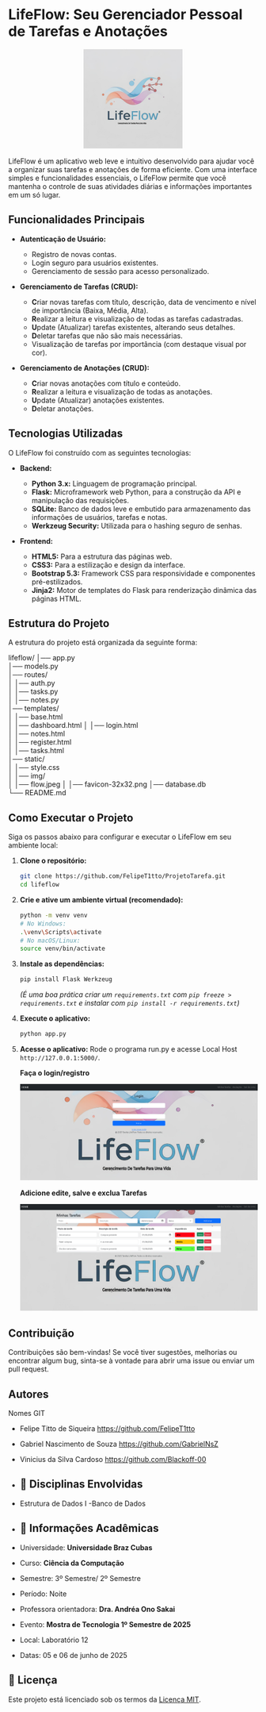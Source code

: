 # LifeFlow: Seu Gerenciador Pessoal de Tarefas e Anotações

<p align="center">
  <img src="./static/img/flow.jpeg" alt="Logo do LifeFlow" width="200"/>
</p>

LifeFlow é um aplicativo web leve e intuitivo desenvolvido para ajudar você a organizar suas tarefas e anotações de forma eficiente.
Com uma interface simples e funcionalidades essenciais, o LifeFlow permite que você mantenha o controle de suas atividades diárias e
informações importantes em um só lugar.

## Funcionalidades Principais

* **Autenticação de Usuário:**
    * Registro de novas contas.
    * Login seguro para usuários existentes.
    * Gerenciamento de sessão para acesso personalizado.

* **Gerenciamento de Tarefas (CRUD):**
    * **C**riar novas tarefas com título, descrição, data de vencimento e nível de importância (Baixa, Média, Alta).
    * **R**ealizar a leitura e visualização de todas as tarefas cadastradas.
    * **U**pdate (Atualizar) tarefas existentes, alterando seus detalhes.
    * **D**eletar tarefas que não são mais necessárias.
    * Visualização de tarefas por importância (com destaque visual por cor).

* **Gerenciamento de Anotações (CRUD):**
    * **C**riar novas anotações com título e conteúdo.
    * **R**ealizar a leitura e visualização de todas as anotações.
    * **U**pdate (Atualizar) anotações existentes.
    * **D**eletar anotações.

## Tecnologias Utilizadas

O LifeFlow foi construído com as seguintes tecnologias:

* **Backend:**
    * **Python 3.x:** Linguagem de programação principal.
    * **Flask:** Microframework web Python, para a construção da API e manipulação das requisições.
    * **SQLite:** Banco de dados leve e embutido para armazenamento das informações de usuários, tarefas e notas.
    * **Werkzeug Security:** Utilizada para o hashing seguro de senhas.

* **Frontend:**
    * **HTML5:** Para a estrutura das páginas web.
    * **CSS3:** Para a estilização e design da interface.
    * **Bootstrap 5.3:** Framework CSS para responsividade e componentes pré-estilizados.
    * **Jinja2:** Motor de templates do Flask para renderização dinâmica das páginas HTML.

## Estrutura do Projeto
A estrutura do projeto está organizada da seguinte forma:

lifeflow/
│── app.py            
│── models.py         
│── routes/          
│   │── auth.py       
│   │── tasks.py       
│   │── notes.py       
│── templates/         
│   │── base.html      
│   │── dashboard.html 
│   │── login.html     
│   │── notes.html     
│   │── register.html  
│   │── tasks.html     
│── static/            
│   │── style.css      
│   │── img/           
│       │── flow.jpeg
│       │── favicon-32x32.png
│── database.db       
└── README.md          

## Como Executar o Projeto

Siga os passos abaixo para configurar e executar o LifeFlow em seu ambiente local:

1.  **Clone o repositório:**
    ```bash
    git clone https://github.com/FelipeT1tto/ProjetoTarefa.git
    cd lifeflow
    ```

2.  **Crie e ative um ambiente virtual (recomendado):**
    ```bash
    python -m venv venv
    # No Windows:
    .\venv\Scripts\activate
    # No macOS/Linux:
    source venv/bin/activate
    ```

3.  **Instale as dependências:**
    ```bash
    pip install Flask Werkzeug
    ```
    *(É uma boa prática criar um `requirements.txt` com `pip freeze > requirements.txt` e instalar com `pip install -r requirements.txt`)*

4.  **Execute o aplicativo:**
    ```bash
    python app.py
    ```

5.  **Acesse o aplicativo:**
    Rode o programa run.py e acesse Local Host `http://127.0.0.1:5000/`.

    **Faça o login/registro**

    ![Tela de login](https://github.com/FelipeT1tto/ProjetoTarefa/blob/main/foto1.PNG?raw=true)

    **Adicione edite, salve e exclua Tarefas**
    
     ![Tela principal de tarefas](https://github.com/FelipeT1tto/ProjetoTarefa/blob/main/foto%202.PNG?raw=true)


## Contribuição

Contribuições são bem-vindas! Se você tiver sugestões, melhorias ou encontrar algum bug, sinta-se à vontade para abrir uma issue ou enviar um pull request.

## Autores
Nomes                         GIT
* Felipe Titto de Siqueira    https://github.com/FelipeT1tto
* Gabriel Nascimento de Souza https://github.com/GabrielNsZ
* Vinicius da Silva Cardoso   https://github.com/Blackoff-00

* ## 🧠 Disciplinas Envolvidas    

- Estrutura de Dados I
-Banco de Dados

- ## 🏫 Informações Acadêmicas

- Universidade: **Universidade Braz Cubas**
- Curso: **Ciência da Computação**
- Semestre: 3º Semestre/ 2º Semestre
- Período: Noite
- Professora orientadora: **Dra. Andréa Ono Sakai**
- Evento: **Mostra de Tecnologia 1º Semestre de 2025**
- Local: Laboratório 12
- Datas: 05 e 06 de junho de 2025

## 📄 Licença

Este projeto está licenciado sob os termos da [Licença MIT](./LICENSE).
